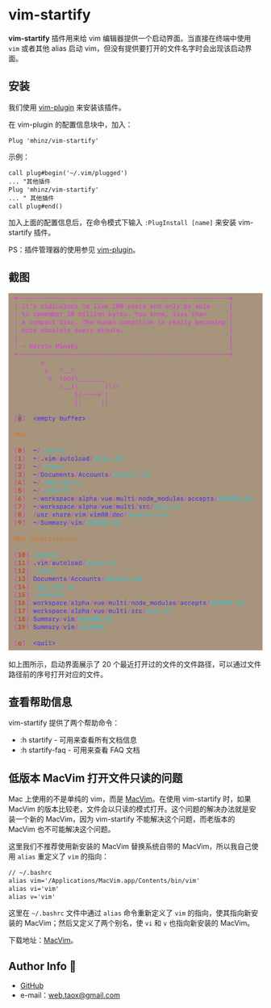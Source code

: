 # vim-startify

**vim-startify** 插件用来给 vim 编辑器提供一个启动界面。当直接在终端中使用 `vim` 或者其他 alias 启动 vim，但没有提供要打开的文件名字时会出现该启动界面。

## 安装

我们使用 [vim-plugin](https://github.com/junegunn/vim-plug) 来安装该插件。

在 vim-plugin 的配置信息块中，加入：

```vim
Plug 'mhinz/vim-startify'
```

示例：

```vim
call plug#begin('~/.vim/plugged')
... "其他插件
Plug 'mhinz/vim-startify'
... " 其他插件
call plug#end()
```
加入上面的配置信息后，在命令模式下输入 `:PlugInstall [name]` 来安装 vim-startify 插件。

PS：插件管理器的使用参见 [vim-plugin](./vim-plugin.md)。

## 截图

![](../images/vim-startify/screen-shot-of-startify.png)

如上图所示，启动界面展示了 20 个最近打开过的文件的文件路径，可以通过文件路径前的序号打开对应的文件。

## 查看帮助信息

vim-startify 提供了两个帮助命令：

* :h startify - 可用来查看所有文档信息
* :h startify-faq - 可用来查看 FAQ 文档

## 低版本 MacVim 打开文件只读的问题

Mac 上使用的不是单纯的 vim，而是 [MacVim](http://macvim-dev.github.io/macvim/)。在使用 vim-startify 时，如果 MacVim 的版本比较老，文件会以只读的模式打开。这个问题的解决办法就是安装一个新的 MacVim，因为 vim-startify 不能解决这个问题，而老版本的 MacVim 也不可能解决这个问题。

这里我们不推荐使用新安装的 MacVim 替换系统自带的 MacVim，所以我自己使用 `alias` 重定义了 `vim` 的指向：

```bashrc
// ~/.bashrc
alias vim='/Applications/MacVim.app/Contents/bin/vim'
alias vi='vim'
alias v='vim'
```
这里在 `~/.bashrc` 文件中通过 `alias` 命令重新定义了 `vim` 的指向，使其指向新安装的 MacVim；然后又定义了两个别名，使 `vi` 和 `v` 也指向新安装的 MacVim。

下载地址：[MacVim](https://github.com/macvim-dev/macvim)。

## Author Info 🐗

* [GitHub](https://github.com/Tao-Quixote)
* e-mail：<web.taox@gmail.com>